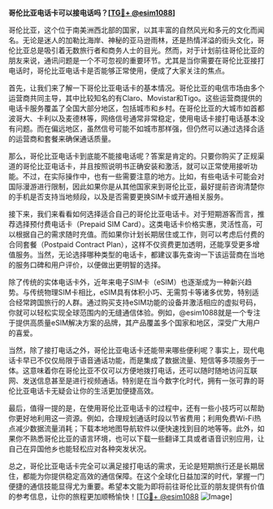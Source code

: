 **哥伦比亚电话卡可以接电话吗？[[TG💪+ @esim1088](https://t.me/s/esim1088)]**

哥伦比亚，这个位于南美洲西北部的国家，以其丰富的自然风光和多元的文化而闻名。无论是迷人的加勒比海岸、神秘的亚马逊雨林，还是热情洋溢的街头文化，哥伦比亚总是吸引着无数旅行者和商务人士的目光。然而，对于计划前往哥伦比亚的朋友来说，通讯问题是一个不可忽视的重要环节。尤其是当你需要在哥伦比亚接打电话时，哥伦比亚电话卡是否能够正常使用，便成了大家关注的焦点。

首先，让我们来了解一下哥伦比亚电话卡的基本情况。哥伦比亚的电信市场由多个运营商共同主导，其中比较知名的有Claro、Movistar和Tigo。这些运营商提供的电话卡服务覆盖了全国大部分地区，包括城市和乡村。在哥伦比亚的大城市如首都波哥大、卡利以及麦德林等，网络信号通常非常稳定，使用电话卡接打电话基本没有问题。而在偏远地区，虽然信号可能不如城市那样强，但仍然可以通过选择合适的运营商和套餐来确保通话质量。

那么，哥伦比亚电话卡到底能不能接电话呢？答案是肯定的。只要你购买了正规渠道的哥伦比亚电话卡，并且按照说明书正确安装和激活，就可以正常使用接听功能。不过，在实际操作中，也有一些需要注意的地方。比如，有些电话卡可能会对国际漫游进行限制，因此如果你是从其他国家来到哥伦比亚，最好提前咨询清楚你的手机是否支持当地频段，以及是否需要更换SIM卡或开通相关服务。

接下来，我们来看看如何选择适合自己的哥伦比亚电话卡。对于短期游客而言，推荐选择预付费电话卡（Prepaid SIM Card）。这类电话卡价格实惠，灵活性高，可以根据自己的需求随时充值。而如果你计划长期居住或工作，则可以考虑后付费的合同套餐（Postpaid Contract Plan），这样不仅资费更加透明，还能享受更多增值服务。当然，无论选择哪种类型的电话卡，都建议事先查询一下该运营商在当地的服务口碑和用户评价，以便做出更明智的选择。

除了传统的实体电话卡外，近年来电子SIM卡（eSIM）也逐渐成为一种新兴趋势。与传统物理SIM卡相比，eSIM具有体积小巧、无需剪卡等诸多优势，特别适合经常跨国旅行的人群。通过购买支持eSIM功能的设备并激活相应的虚拟号码，你就可以轻松实现全球范围内的无缝通信体验。例如，@esim1088就是一个专注于提供高质量eSIM解决方案的品牌，其产品覆盖多个国家和地区，深受广大用户的喜爱。

当然，除了接打电话之外，哥伦比亚电话卡还能带来哪些便利呢？事实上，现代电话卡早已不仅仅局限于语音通话功能，而是集成了数据流量、短信等多项服务于一体。这意味着你在哥伦比亚不仅可以方便地拨打电话，还可以随时随地访问互联网、发送信息甚至是进行视频通话。特别是在当今数字化时代，拥有一张可靠的哥伦比亚电话卡无疑会让你的生活更加便捷高效。

最后，值得一提的是，在使用哥伦比亚电话卡的过程中，还有一些小技巧可以帮助你更好地利用这一资源。例如，合理规划通话时段以节省费用；利用免费Wi-Fi热点减少数据流量消耗；下载本地地图导航软件以便快速找到目的地等等。此外，如果你不熟悉哥伦比亚的语言环境，也可以下载一些翻译工具或者语音识别应用，让自己在异国他乡也能轻松应对各种突发状况。

总之，哥伦比亚电话卡完全可以满足接打电话的需求，无论是短期旅行还是长期居住，都能为你提供稳定高效的通信保障。在这个全球化日益加深的时代，掌握一门便捷的通信技能显得尤为重要。希望本文能为即将前往哥伦比亚的朋友提供有价值的参考信息，让你的旅程更加顺畅愉快！[[TG💪+ @esim1088](https://t.me/s/esim1088) ![Image](https://i.postimg.cc/4NQfJmqS/Snipaste-2025-05-13-00-14-12.png)]